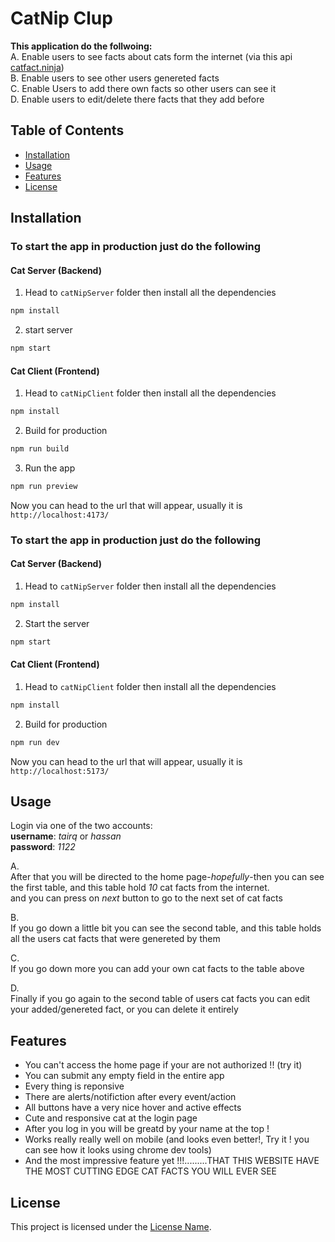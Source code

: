 

# CatNip Clup  
**This application do the follwoing:**  
A. Enable users to see facts about cats form the internet (via this api [catfact.ninja](https://catfact.ninja/))    
B. Enable users to see other users genereted facts  
C. Enable Users to add there own facts so other users can see it    
D. Enable users to edit/delete there facts that they add before  

## Table of Contents

- [Installation](#installation)
- [Usage](#usage)
- [Features](#features)
- [License](#license)

## Installation

### To start the app in production just do the following  

#### Cat Server (Backend)  
1. Head to `catNipServer` folder then install all the dependencies  
```bash  
npm install
```    
2. start server
```bash  
npm start
```  

#### Cat Client (Frontend)

1. Head to `catNipClient` folder then install all the dependencies  
```bash  
npm install
```    
2. Build for production
```bash  
npm run build
```  
3. Run the app  
```bash  
npm run preview  
```
Now you can head to the url that will appear, usually it is `http://localhost:4173/`       


### To start the app in production just do the following   


#### Cat Server (Backend)  
1. Head to `catNipServer` folder then install all the dependencies  
```bash  
npm install
```    
2. Start the server
```bash  
npm start
```  

#### Cat Client (Frontend)

1. Head to `catNipClient` folder then install all the dependencies  
```bash  
npm install
```    
2. Build for production
```bash  
npm run dev
```    
Now you can head to the url that will appear, usually it is `http://localhost:5173/`  



## Usage
Login  via one of the two accounts:  
**username**: *tairq* or *hassan*  
**password**: *1122*  

A.   
After that you will be directed to the home page-*hopefully*-then you can see the first table, and this table hold *10* cat facts from the internet.  
and you can press on *next* button to go to the next set of cat facts 

B.  
If you go down a little bit you can see the second table, and this table holds all the users cat facts that were genereted by them  

C.   
If you go down more you can add your own cat facts to the table above  

D.  
Finally if you go again to the second table of users cat facts you can edit your added/genereted fact, or you can delete it entirely  


## Features

- You can't access the home page if your are not authorized !! (try it)
- You can submit any empty field in the entire app  
- Every thing is reponsive  
- There are alerts/notifiction after every event/action  
- All buttons have a very nice hover and active effects  
- Cute and responsive cat at the login page  
- After you log in you will be greatd by your name at the top !
- Works really really well on mobile (and looks even better!, Try it ! you can see how it looks using chrome dev tools)
- And the most impressive feature yet !!!.........THAT THIS WEBSITE HAVE THE MOST CUTTING EDGE CAT FACTS YOU WILL EVER SEE   



## License

This project is licensed under the [License Name](https://theuselessweb.com/).
